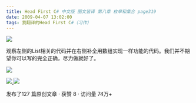 ```yaml
---
title: Head First C# 中文版 图文皆译 第八章 枚举和集合 page319
date: 2009-04-07 13:02:00
tags: 我翻译的Head First C#（习作）
---
```

![](https://p-blog.csdn.net/images/p_blog_csdn_net/cuipengfei1/EntryImages/20090407/2009-04-07_12-53-48.jpg)

观察左侧的List相关的代码并在右侧补全用数组实现一样功能的代码。我们并不期望你可以写的完全正确，尽力做就好了。

![](https://p-blog.csdn.net/images/p_blog_csdn_net/cuipengfei1/EntryImages/20090407/2009-04-07_12-57-32.jpg)



[ ![](https://profile.csdnimg.cn/5/2/5/3_cuipengfei1)
![](https://g.csdnimg.cn/static/user-reg-year/1x/11.png)
](https://blog.csdn.net/cuipengfei1)



发布了127 篇原创文章  ·  获赞 8  ·  访问量 74万+


